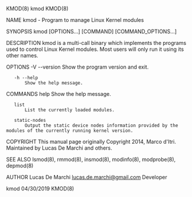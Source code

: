 KMOD(8)                                                                                                                                                   kmod                                                                                                                                                  KMOD(8)

NAME
       kmod - Program to manage Linux Kernel modules

SYNOPSIS
       kmod [OPTIONS...] [COMMAND] [COMMAND_OPTIONS...]

DESCRIPTION
       kmod is a multi-call binary which implements the programs used to control Linux Kernel modules. Most users will only run it using its other names.

OPTIONS
       -V --version
           Show the program version and exit.

       -h --help
           Show the help message.

COMMANDS
       help
           Show the help message.

       list
           List the currently loaded modules.

       static-nodes
           Output the static device nodes information provided by the modules of the currently running kernel version.

COPYRIGHT
       This manual page originally Copyright 2014, Marco d'Itri. Maintained by Lucas De Marchi and others.

SEE ALSO
       lsmod(8), rmmod(8), insmod(8), modinfo(8), modprobe(8), depmod(8)

AUTHOR
       Lucas De Marchi <lucas.de.marchi@gmail.com>
           Developer

kmod                                                                                                                                                   04/30/2019                                                                                                                                               KMOD(8)
